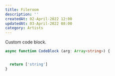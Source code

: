 ```yaml
---
title: Fileroom
description: ''
createdAt: 02-April-2022 12:00
updatedAt: 03-April-2022 08:00
category: Artists
---
```


Custom code block.

```ts [src/index.ts] {1, 2-3}
async function CodeBlock (arg: Array<string>) {


  return ['string']
}
```